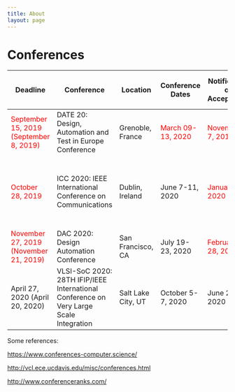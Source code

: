 ```yaml
---
title: About
layout: page
---
```


# Conferences

| Deadline                                                     | Conference                                                   | Location           | Conference Dates                         | Notification of Acceptance               | Camera  Ready                                                | \# Papers Accepted \# Papers Sumbitted | C-Rank | Website                                      |
| ------------------------------------------------------------ | ------------------------------------------------------------ | ------------------ | ---------------------------------------- | ---------------------------------------- | ------------------------------------------------------------ | -------------------------------------- | ------ | -------------------------------------------- |
| <font color=red>September 15, 2019 (September 8, 2019)</font> | DATE 20: Design, Automation and Test in Europe Conference    | Grenoble, France   | <font color=red>March 09-13, 2020</font> | <font color=red>November 7, 2019</font>  | <font color=red> November 28, 2019</font>                    |                                        | B      | https://www.date-conference.com/             |
| <font color=red>October 28, 2019</font>                      | ICC 2020: IEEE International Conference on Communications    | Dublin, Ireland    | June 7-11, 2020                          | <font color=red>January 27, 2020</font>  | <font color=red>March 02, 2020 (Symposium Papers)<br>March 13, 2020 (Workshop Papers)</font> |                                        | B      | https://icc2020.ieee-icc.org/                |
| <font color=red>November 27, 2019 (November 21, 2019)</font> | DAC 2020: Design Automation Conference                       | San Francisco, CA  | July 19-23, 2020                         | <font color=red>February 28, 2020</font> |                                                              | DAC 2020: 23% (228 accepted)           | A1     | https://www.dac.com/                         |
| April 27, 2020 (April 20, 2020)                              | VLSI-SoC 2020: 28TH IFIP/IEEE International Conference on Very Large Scale Integration | Salt Lake City, UT | October 5-7, 2020                        | June 22, 2020                            | July 13, 2020                                                |                                        | B3     | https://sites.google.com/view/vlsi-soc-2020/ |



Some references:

https://www.conferences-computer.science/

http://vcl.ece.ucdavis.edu/misc/conferences.html

http://www.conferenceranks.com/